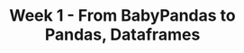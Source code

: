 ---
title: 'Week 1 - From BabyPandas to Pandas, Dataframes'
weekNumber: 1
days:
  - date: '2024-08-06'
    events:
      - name: LEC 1
        type: lecture
        title: Introduction, Data Science Lifecycle
        blank: resources/lectures/lec01/lec01-live.html
        # filled: resources/lectures/lec01/lec01.html
        reading: '[Ch. 1](https://learningds.org/ch/01/lifecycle_intro.html)'
      - name: LEC 2
        type: lecture
        title: DataFrame Fundamentals
        blank: resources/lectures/lec02/lec02-live.html
        # filled: resources/lectures/lec02/lec02.html
        reading: '[Ch. 6, 6.1](https://learningds.org/ch/06/pandas_intro.html)'

  - date: '2024-08-07'
    events:
      - name: DISC 1
        type: disc
        title: Environment Setup, Exam Prep
        # blank: discussions/disc01/disc01_worksheet.pdf
        # filled: discussions/disc01/disc01_worksheet_filled.pdf
        # reading: '[Slides](discussions/disc02/disc02_slides.pdf), [Video](https://youtu.be/PIedHIU_FIY)'
        reading: ''

  - date: '2024-08-08'
    events:
      - name: LEC 3
        type: lecture
        title: Aggregating
        # blank: resources/lectures/lec03/lec03-live.html
        # filled: resources/lectures/lec03/lec03.html
        reading: '[Ch. 6.2](https://learningds.org/ch/06/pandas_aggregating.html)'
      - name: LEC 4
        type: lecture
        title: Simpson's Paradox, Joining, Transforming
        # blank: resources/lectures/lec04/lec04-live.html
        # filled: resources/lectures/lec04/lec04.html
        reading: '[Ch. 6.3-6.5](https://learningds.org/ch/06/pandas_joining.html)'

  - date: '2024-08-09'
    events:
      - name: LAB 1
        type: lab
        title: Python, NumPy, and Pandas
  #       type: disc
  #       title: Exam Prep 2
  #       reading: ''
        # blank: discussions/disc02/disc02_worksheet.pdf
        # filled: discussions/disc02/disc02_filled.pdf
      # - name: PROJ 1
      #   type: proj
      #   title: Project 1 checkpoint
      #   url: https://github.com/dsc-courses/dsc80-2024-sp/tree/main/projects/01-gradebook
      #   reading: ''
---